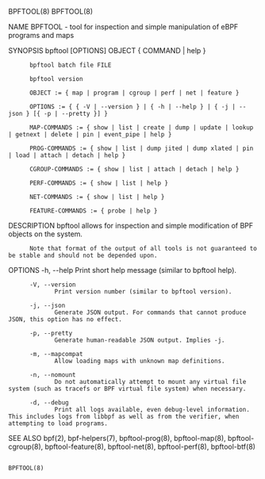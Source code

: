 BPFTOOL(8)                                                                                                                                                                                                                                                                                                   BPFTOOL(8)

NAME
       BPFTOOL - tool for inspection and simple manipulation of eBPF programs and maps

SYNOPSIS
          bpftool [OPTIONS] OBJECT { COMMAND | help }

          bpftool batch file FILE

          bpftool version

          OBJECT := { map | program | cgroup | perf | net | feature }

          OPTIONS := { { -V | --version } | { -h | --help } | { -j | --json } [{ -p | --pretty }] }

          MAP-COMMANDS := { show | list | create | dump | update | lookup | getnext | delete | pin | event_pipe | help }

          PROG-COMMANDS := { show | list | dump jited | dump xlated | pin | load | attach | detach | help }

          CGROUP-COMMANDS := { show | list | attach | detach | help }

          PERF-COMMANDS := { show | list | help }

          NET-COMMANDS := { show | list | help }

          FEATURE-COMMANDS := { probe | help }

DESCRIPTION
          bpftool allows for inspection and simple modification of BPF objects on the system.

          Note that format of the output of all tools is not guaranteed to be stable and should not be depended upon.

OPTIONS
          -h, --help
                 Print short help message (similar to bpftool help).

          -V, --version
                 Print version number (similar to bpftool version).

          -j, --json
                 Generate JSON output. For commands that cannot produce JSON, this option has no effect.

          -p, --pretty
                 Generate human-readable JSON output. Implies -j.

          -m, --mapcompat
                 Allow loading maps with unknown map definitions.

          -n, --nomount
                 Do not automatically attempt to mount any virtual file system (such as tracefs or BPF virtual file system) when necessary.

          -d, --debug
                 Print all logs available, even debug-level information. This includes logs from libbpf as well as from the verifier, when attempting to load programs.

SEE ALSO
          bpf(2), bpf-helpers(7), bpftool-prog(8), bpftool-map(8), bpftool-cgroup(8), bpftool-feature(8), bpftool-net(8), bpftool-perf(8), bpftool-btf(8)

                                                                                                                                                                                                                                                                                                             BPFTOOL(8)
